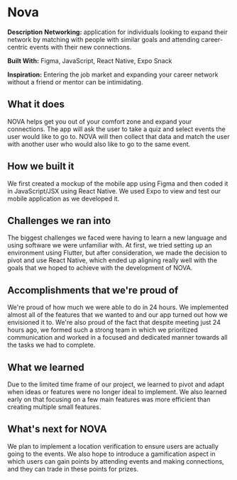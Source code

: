 # Nova

**Description**
**Networking:** application for individuals looking to expand their network by matching with people with similar goals and attending career-centric events with their new connections.

**Built With:** Figma, JavaScript, React Native, Expo Snack

**Inspiration:** Entering the job market and expanding your career network without a friend or mentor can be intimidating.

## What it does
NOVA helps get you out of your comfort zone and expand your connections. The app will ask the user to take a quiz and select events the user would like to go to. NOVA will then collect that data and match the user with another user who would also like to go to the same event.

## How we built it
We first created a mockup of the mobile app using Figma and then coded it in JavaScript/JSX using React Native. We used Expo to view and test our mobile application as we developed it.

## Challenges we ran into
The biggest challenges we faced were having to learn a new language and using software we were unfamiliar with. At first, we tried setting up an environment using Flutter, but after consideration, we made the decision to pivot and use React Native, which ended up aligning really well with the goals that we hoped to achieve with the development of NOVA.

## Accomplishments that we're proud of
We're proud of how much we were able to do in 24 hours. We implemented almost all of the features that we wanted to and our app turned out how we envisioned it to. We're also proud of the fact that despite meeting just 24 hours ago, we formed such a strong team in which we prioritized communication and worked in a focused and dedicated manner towards all the tasks we had to complete.

## What we learned
Due to the limited time frame of our project, we learned to pivot and adapt when ideas or features were no longer ideal to implement. ​We also learned early on that focusing on a few main features was more efficient than creating multiple small features.

## What's next for NOVA
We plan to implement a location verification to ensure users are actually going to the events. We also hope to introduce a gamification aspect in which users can gain points by attending events and making connections, and they can trade in these points for prizes.
